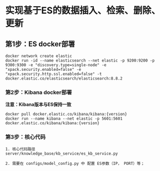 
# 实现基于ES的数据插入、检索、删除、更新

## 第1步：ES docker部署
```shell
docker network create elastic
docker run -id --name elasticsearch --net elastic -p 9200:9200 -p 9300:9300 -e "discovery.type=single-node" -e "xpack.security.enabled=false" -e "xpack.security.http.ssl.enabled=false" -t docker.elastic.co/elasticsearch/elasticsearch:8.8.2
```

### 第2步：Kibana docker部署
**注意：Kibana版本与ES保持一致**
```shell
docker pull docker.elastic.co/kibana/kibana:{version} 
docker run --name kibana --net elastic -p 5601:5601 docker.elastic.co/kibana/kibana:{version}
```

### 第3步：核心代码
```shell
1. 核心代码路径
server/knowledge_base/kb_service/es_kb_service.py

2. 需要在 configs/model_config.py 中 配置 ES参数（IP， PORT）等；
```